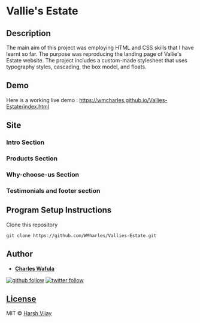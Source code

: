 # Vallie's Estate

## Description
The main aim of this project was employing HTML and CSS skills that I have learnt so far. The purpose was reproducing the landing page of Vallie's Estate website. The project includes a custom-made stylesheet that uses typography styles, cascading, the box model, and floats.

## Demo
Here is a working live demo :  https://wmcharles.github.io/Vallies-Estate/index.html

## Site

### Intro Section
### Products Section
### Why-choose-us Section
### Testimonials and footer section

## Program Setup Instructions

Clone this repository
```
git clone https://github.com/WMharles/Vallies-Estate.git
```

## Author 

* **[Charles Wafula](https://https://github.com/WMCharles)** 

[![github follow](https://img.shields.io/github/followers/WMKCharles?label=Follow_on_GitHub)](https://github.com/WMKCharles)
[![twitter follow](https://img.shields.io/twitter/follow/WMKCharles?style=social)](https://twitter.com/WMKCharles)

## [License](https://github.com/iharsh234/WebApp/blob/master/LICENSE.md)

MIT © [Harsh Vijay ](https://github.com/iharsh234)
